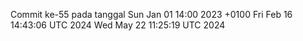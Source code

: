 Commit ke-55 pada tanggal Sun Jan 01 14:00 2023 +0100
Fri Feb 16 14:43:06 UTC 2024
Wed May 22 11:25:19 UTC 2024
